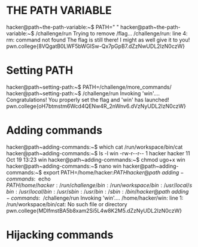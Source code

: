 # THE PATH VARIABLE

hacker@path~the-path-variable:~$ PATH=" "
hacker@path~the-path-variable:~$ /challenge/run
Trying to remove /flag...
/challenge/run: line 4: rm: command not found
The flag is still there! I might as well give it to you!
pwn.college{8VQgatB0LWF5bWGISw-Qx7pGpB7.dZzNwUDL2IzN0czW}

# Setting PATH

hacker@path~setting-path:~$ PATH=/challenge/more_commands/
hacker@path~setting-path:~$ /challenge/run
Invoking 'win'....
Congratulations! You properly set the flag and 'win' has launched!
pwn.college{oH7btmstm6Wcd4QENw4R_2nWnv6.dVzNyUDL2IzN0czW}

# Adding commands

hacker@path~adding-commands:~$ which cat
/run/workspace/bin/cat
hacker@path~adding-commands:~$ ls -l win
-rw-r--r-- 1 hacker hacker 11 Oct 19 13:23 win
hacker@path~adding-commands:~$ chmod ugo+x win
hacker@path~adding-commands:~$ nano win
hacker@path~adding-commands:~$ export PATH=/home/hacker:$PATH
hacker@path~adding-commands:~$ echo $PATH
/home/hacker:/run/challenge/bin:/run/workspace/bin:/usr/local/sbin:/usr/local/bin:/usr/sbin:/usr/bin:/sbin:/bin/
hacker@path~adding-commands:~$ /challenge/run
Invoking 'win'....
/home/hacker/win: line 1: /run/workspace/bin/cat: No such file or directory
pwn.college{MDlfmstBA5b8xam2Si5L4w8K2M5.dZzNyUDL2IzN0czW}

# Hijacking commands

